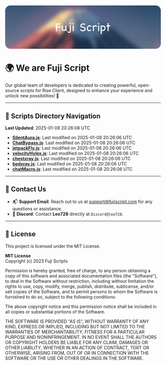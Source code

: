 ![Banner](.github/b.webp)

# 🌍 **We are Fuji Script**

Our global team of developers is dedicated to creating powerful, open-source scripts for Rise Client, designed to enhance your experience and unlock new possibilities! 🌟

---
<!-- SCRIPTS_NAVIGATION_START -->
## 📂 **Scripts Directory Navigation**

**Last Updated**: 2025-01-08 20:26:08 UTC

- **[SilentAura.js](scripts/SilentAura.js)**: Last modified on 2025-01-08 20:26:06 UTC
- **[ChatBypass.js](scripts/ChatBypass.js)**: Last modified on 2025-01-08 20:26:06 UTC
- **[jetpackFly.js](scripts/jetpackFly.js)**: Last modified on 2025-01-08 20:26:06 UTC
- **[velocityHylex.js](scripts/velocityHylex.js)**: Last modified on 2025-01-08 20:26:06 UTC
- **[chestxray.js](scripts/chestxray.js)**: Last modified on 2025-01-08 20:26:06 UTC
- **[bedxray.js](scripts/bedxray.js)**: Last modified on 2025-01-08 20:26:06 UTC
- **[chatMacro.js](scripts/chatMacro.js)**: Last modified on 2025-01-08 20:26:06 UTC

<!-- SCRIPTS_NAVIGATION_END -->

---

## 💬 **Contact Us**  
- 📬 **Support Email**: Reach out to us at [support@fujiscript.com](mailto:support@fujiscript.com) for any questions or assistance.  
- 💬 **Discord**: Contact **Leo728** directly at `Discord@leo728`.

---

## 📜 **License**

This project is licensed under the MIT License.  

**MIT License**  
Copyright (c) 2023 Fuji Scripts  

Permission is hereby granted, free of charge, to any person obtaining a copy of this software and associated documentation files (the "Software"), to deal in the Software without restriction, including without limitation the rights to use, copy, modify, merge, publish, distribute, sublicense, and/or sell copies of the Software, and to permit persons to whom the Software is furnished to do so, subject to the following conditions:  

The above copyright notice and this permission notice shall be included in all copies or substantial portions of the Software.  

THE SOFTWARE IS PROVIDED "AS IS", WITHOUT WARRANTY OF ANY KIND, EXPRESS OR IMPLIED, INCLUDING BUT NOT LIMITED TO THE WARRANTIES OF MERCHANTABILITY, FITNESS FOR A PARTICULAR PURPOSE AND NONINFRINGEMENT. IN NO EVENT SHALL THE AUTHORS OR COPYRIGHT HOLDERS BE LIABLE FOR ANY CLAIM, DAMAGES OR OTHER LIABILITY, WHETHER IN AN ACTION OF CONTRACT, TORT OR OTHERWISE, ARISING FROM, OUT OF OR IN CONNECTION WITH THE SOFTWARE OR THE USE OR OTHER DEALINGS IN THE SOFTWARE.  
